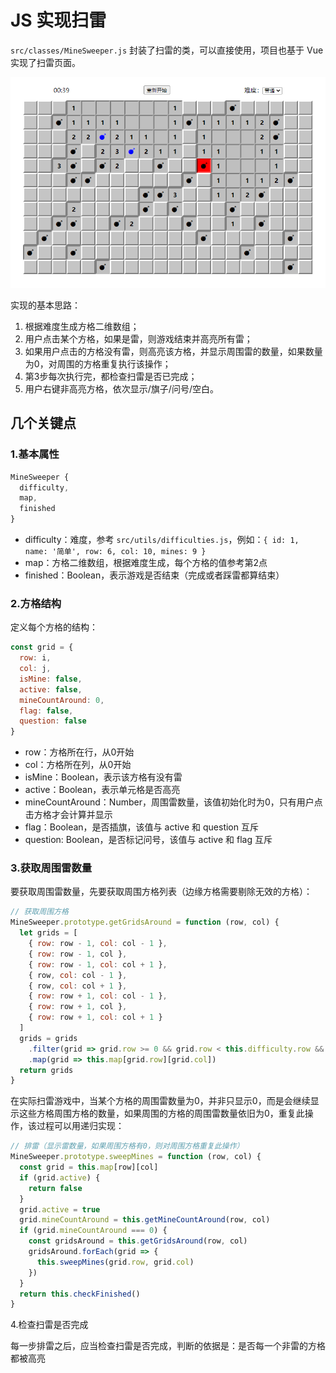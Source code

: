 # JS 实现扫雷

`src/classes/MineSweeper.js` 封装了扫雷的类，可以直接使用，项目也基于 Vue 实现了扫雷页面。

![扫雷](./docs/images/mine-sweeper.png)

实现的基本思路：

1. 根据难度生成方格二维数组；
2. 用户点击某个方格，如果是雷，则游戏结束并高亮所有雷；
3. 如果用户点击的方格没有雷，则高亮该方格，并显示周围雷的数量，如果数量为0，对周围的方格重复执行该操作；
4. 第3步每次执行完，都检查扫雷是否已完成；
5. 用户右键非高亮方格，依次显示/旗子/问号/空白。

## 几个关键点

### 1.基本属性

```js
MineSweeper {
  difficulty,
  map,
  finished
}
```

- difficulty：难度，参考 `src/utils/difficulties.js`，例如：`{ id: 1, name: '简单', row: 6, col: 10, mines: 9 }`
- map：方格二维数组，根据难度生成，每个方格的值参考第2点
- finished：Boolean，表示游戏是否结束（完成或者踩雷都算结束）

### 2.方格结构

定义每个方格的结构：

```js
const grid = {
  row: i,
  col: j,
  isMine: false,
  active: false,
  mineCountAround: 0,
  flag: false,
  question: false
}
```

- row：方格所在行，从0开始
- col：方格所在列，从0开始
- isMine：Boolean，表示该方格有没有雷
- active：Boolean，表示单元格是否高亮
- mineCountAround：Number，周围雷数量，该值初始化时为0，只有用户点击方格才会计算并显示
- flag：Boolean，是否插旗，该值与 active 和 question 互斥
- question: Boolean，是否标记问号，该值与 active 和 flag 互斥

### 3.获取周围雷数量

要获取周围雷数量，先要获取周围方格列表（边缘方格需要剔除无效的方格）：

```js
// 获取周围方格
MineSweeper.prototype.getGridsAround = function (row, col) {
  let grids = [
    { row: row - 1, col: col - 1 },
    { row: row - 1, col },
    { row: row - 1, col: col + 1 },
    { row, col: col - 1 },
    { row, col: col + 1 },
    { row: row + 1, col: col - 1 },
    { row: row + 1, col },
    { row: row + 1, col: col + 1 }
  ]
  grids = grids
    .filter(grid => grid.row >= 0 && grid.row < this.difficulty.row && grid.col >= 0 && grid.col < this.difficulty.col) // this.difficulty.row 和 this.difficulty 表示网格的行数和列数
    .map(grid => this.map[grid.row][grid.col])
  return grids
}
```

在实际扫雷游戏中，当某个方格的周围雷数量为0，并非只显示0，而是会继续显示这些方格周围方格的数量，如果周围的方格的周围雷数量依旧为0，重复此操作，该过程可以用递归实现：

```js
// 排雷（显示雷数量，如果周围方格有0，则对周围方格重复此操作）
MineSweeper.prototype.sweepMines = function (row, col) {
  const grid = this.map[row][col]
  if (grid.active) {
    return false
  }
  grid.active = true
  grid.mineCountAround = this.getMineCountAround(row, col)
  if (grid.mineCountAround === 0) {
    const gridsAround = this.getGridsAround(row, col)
    gridsAround.forEach(grid => {
      this.sweepMines(grid.row, grid.col)
    })
  }
  return this.checkFinished()
}
```

4.检查扫雷是否完成

每一步排雷之后，应当检查扫雷是否完成，判断的依据是：是否每一个非雷的方格都被高亮